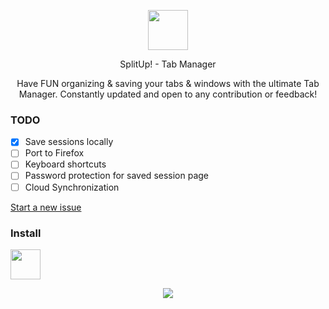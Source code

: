 <p align="center">
  <img width="64" height ="64" src="https://github.com/onaralili/SplitUp/blob/master/SplitLogo.png" />
</p>
<p align="center" >
    SplitUp! - Tab Manager
<p>
<center>Have FUN organizing & saving your tabs & windows with the ultimate Tab Manager.
  Constantly updated and open to any contribution or feedback! </center>

### TODO
- [x]  Save sessions locally
- [ ]  Port to Firefox
- [ ]  Keyboard shortcuts
- [ ]  Password protection for saved session page
- [ ]  Cloud Synchronization  

[Start a new issue](https://github.com/onaralili/SplitUp/issues)

### Install
<a href="https://chrome.google.com/webstore/detail/splitup/bhoodecbejheonelhikcfahgpgahffmf"><img src="https://raw.githubusercontent.com/alrra/browser-logos/master/src/chrome/chrome_128x128.png" width="48" /></a>

<p align="center">
  <img src="https://lh3.googleusercontent.com/5LA6oZx8-pz9PXISzOnGv_-tMoKU7yvGSVHvnpLWWAKVEqkrEX4qfX16KztwC9zwxjGkp9SvAA=w640-h400-e365" />
</p>

